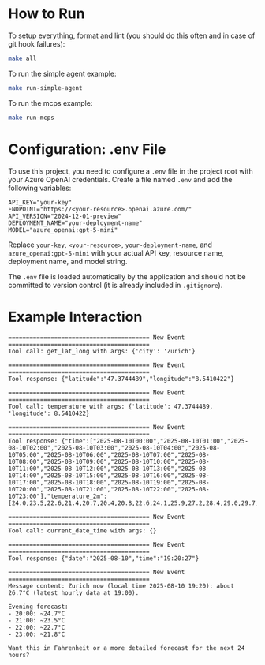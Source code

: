 # How to Run

To setup everything, format and lint (you should do this often and in case of git hook failures):
```bash
make all
```

To run the simple agent example:

```bash
make run-simple-agent
```

To run the mcps example:

```bash
make run-mcps
```
# Configuration: .env File

To use this project, you need to configure a `.env` file in the project root with your Azure OpenAI credentials. Create a file named `.env` and add the following variables:


```
API_KEY="your-key"
ENDPOINT="https://<your-resource>.openai.azure.com/"
API_VERSION="2024-12-01-preview"
DEPLOYMENT_NAME="your-deployment-name"
MODEL="azure_openai:gpt-5-mini"
```

Replace `your-key`, `<your-resource>`, `your-deployment-name`, and `azure_openai:gpt-5-mini` with your actual API key, resource name, deployment name, and model string.

The `.env` file is loaded automatically by the application and should not be committed to version control (it is already included in `.gitignore`).



# Example Interaction

```
======================================== New Event ========================================
Tool call: get_lat_long with args: {'city': 'Zurich'}

======================================== New Event ========================================
Tool response: {"latitude":"47.3744489","longitude":"8.5410422"}

======================================== New Event ========================================
Tool call: temperature with args: {'latitude': 47.3744489, 'longitude': 8.5410422}

======================================== New Event ========================================
Tool response: {"time":["2025-08-10T00:00","2025-08-10T01:00","2025-08-10T02:00","2025-08-10T03:00","2025-08-10T04:00","2025-08-10T05:00","2025-08-10T06:00","2025-08-10T07:00","2025-08-10T08:00","2025-08-10T09:00","2025-08-10T10:00","2025-08-10T11:00","2025-08-10T12:00","2025-08-10T13:00","2025-08-10T14:00","2025-08-10T15:00","2025-08-10T16:00","2025-08-10T17:00","2025-08-10T18:00","2025-08-10T19:00","2025-08-10T20:00","2025-08-10T21:00","2025-08-10T22:00","2025-08-10T23:00"],"temperature_2m":[24.0,23.5,22.6,21.4,20.7,20.4,20.8,22.6,24.1,25.9,27.2,28.4,29.0,29.7,30.3,30.3,30.1,29.6,28.8,26.7,24.7,23.5,22.7,21.8]}

======================================== New Event ========================================
Tool call: current_date_time with args: {}

======================================== New Event ========================================
Tool response: {"date":"2025-08-10","time":"19:20:27"}

======================================== New Event ========================================
Message content: Zurich now (local time 2025-08-10 19:20): about 26.7°C (latest hourly data at 19:00).

Evening forecast:
- 20:00: ~24.7°C
- 21:00: ~23.5°C
- 22:00: ~22.7°C
- 23:00: ~21.8°C

Want this in Fahrenheit or a more detailed forecast for the next 24 hours?
```